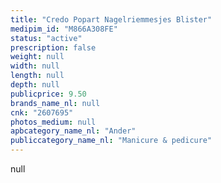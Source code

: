 ```yaml
---
title: "Credo Popart Nagelriemmesjes Blister"
medipim_id: "M866A308FE"
status: "active"
prescription: false
weight: null
width: null
length: null
depth: null
publicprice: 9.50
brands_name_nl: null
cnk: "2607695"
photos_medium: null
apbcategory_name_nl: "Ander"
publiccategory_name_nl: "Manicure & pedicure"
---
```

null
